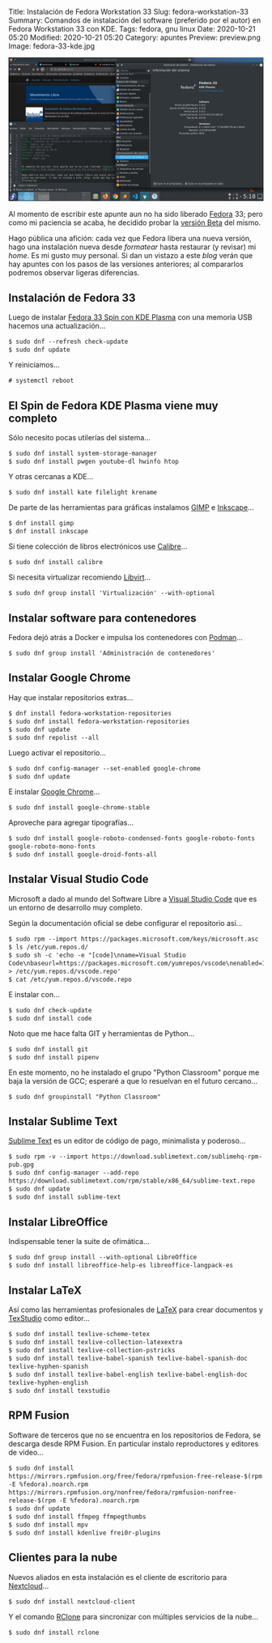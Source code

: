 Title: Instalación de Fedora Workstation 33
Slug: fedora-workstation-33
Summary: Comandos de instalación del software (preferido por el autor) en Fedora Workstation 33 con KDE.
Tags: fedora, gnu linux
Date: 2020-10-21 05:20
Modified: 2020-10-21 05:20
Category: apuntes
Preview: preview.png
Image: fedora-33-kde.jpg


<img class="img-fluid" src="fedora-33-kde.jpg" alt="Fedora 33 KDE Plasma">

Al momento de escribir este apunte aun no ha sido liberado [Fedora](https://getfedora.org/) 33; pero como mi paciencia se acaba, he decidido probar la [versión Beta](https://fedoramagazine.org/announcing-the-release-of-fedora-33-beta/) del mismo.

Hago pública una afición: cada vez que Fedora libera una nueva versión, hago una instalación nueva desde _formatear_ hasta restaurar (y revisar) mi _home_. Es mi gusto muy personal. Si dan un vistazo a este _blog_ verán que hay apuntes con los pasos de las versiones anteriores; al compararlos podremos observar ligeras diferencias.

## Instalación de Fedora 33

Luego de instalar [Fedora 33 Spin con KDE Plasma](https://spins.fedoraproject.org/es/kde/) con una memoria USB hacemos una actualización...

    $ sudo dnf --refresh check-update
    $ sudo dnf update

Y reiniciamos...

    # systemctl reboot

## El Spin de Fedora KDE Plasma viene muy completo

Sólo necesito pocas utilerías del sistema...

    $ sudo dnf install system-storage-manager
    $ sudo dnf install pwgen youtube-dl hwinfo htop

Y otras cercanas a KDE...

    $ sudo dnf install kate filelight krename

De parte de las herramientas para gráficas instalamos [GIMP](https://www.gimp.org/) e [Inkscape](https://inkscape.org/)...

    $ dnf install gimp
    $ dnf install inkscape

Si tiene colección de libros electrónicos use [Calibre](https://calibre-ebook.com/)...

    $ sudo dnf install calibre

Si necesita virtualizar recomiendo [Libvirt](https://libvirt.org/)...

    $ sudo dnf group install 'Virtualización' --with-optional

## Instalar software para contenedores

Fedora dejó atrás a Docker e impulsa los contenedores con [Podman](https://podman.io/)...

    $ sudo dnf group install 'Administración de contenedores'

## Instalar Google Chrome

Hay que instalar repositorios extras...

    $ dnf install fedora-workstation-repositories
    $ sudo dnf install fedora-workstation-repositories
    $ sudo dnf update
    $ sudo dnf repolist --all

Luego activar el repositorio...

    $ sudo dnf config-manager --set-enabled google-chrome
    $ sudo dnf update

E instalar [Google Chrome](https://www.google.com/intl/es/chrome/)...

    $ sudo dnf install google-chrome-stable

Aproveche para agregar tipografías...

    $ sudo dnf install google-roboto-condensed-fonts google-roboto-fonts google-roboto-mono-fonts
    $ sudo dnf install google-droid-fonts-all

## Instalar Visual Studio Code

Microsoft a dado al mundo del Software Libre a [Visual Studio Code](https://code.visualstudio.com/) que es un entorno de desarrollo muy completo.

Según la documentación oficial se debe configurar el repositorio así...

    $ sudo rpm --import https://packages.microsoft.com/keys/microsoft.asc
    $ ls /etc/yum.repos.d/
    $ sudo sh -c 'echo -e "[code]\nname=Visual Studio Code\nbaseurl=https://packages.microsoft.com/yumrepos/vscode\nenabled=1\ngpgcheck=1\ngpgkey=https://packages.microsoft.com/keys/microsoft.asc" > /etc/yum.repos.d/vscode.repo'
    $ cat /etc/yum.repos.d/vscode.repo

E instalar con...

    $ sudo dnf check-update
    $ sudo dnf install code

Noto que me hace falta GIT y herramientas de Python...

    $ sudo dnf install git
    $ sudo dnf install pipenv

En este momento, no he instalado el grupo "Python Classroom" porque me baja la versión de GCC; esperaré a que lo resuelvan en el futuro cercano...

    $ sudo dnf groupinstall "Python Classroom"

## Instalar Sublime Text

[Sublime Text](https://www.sublimetext.com/) es un editor de código de pago, minimalista y poderoso...

    $ sudo rpm -v --import https://download.sublimetext.com/sublimehq-rpm-pub.gpg
    $ sudo dnf config-manager --add-repo https://download.sublimetext.com/rpm/stable/x86_64/sublime-text.repo
    $ sudo dnf update
    $ sudo dnf install sublime-text

## Instalar LibreOffice

Indispensable tener la suite de ofimática...

    $ sudo dnf group install --with-optional LibreOffice
    $ sudo dnf install libreoffice-help-es libreoffice-langpack-es

## Instalar LaTeX

Así como las herramientas profesionales de [LaTeX](https://en.wikibooks.org/wiki/LaTeX) para crear documentos y [TexStudio](https://www.texstudio.org/) como editor...

    $ sudo dnf install texlive-scheme-tetex
    $ sudo dnf install texlive-collection-latexextra
    $ sudo dnf install texlive-collection-pstricks
    $ sudo dnf install texlive-babel-spanish texlive-babel-spanish-doc texlive-hyphen-spanish
    $ sudo dnf install texlive-babel-english texlive-babel-english-doc texlive-hyphen-english
    $ sudo dnf install texstudio

## RPM Fusion

Software de terceros que no se encuentra en los repositorios de Fedora, se descarga desde RPM Fusion. En particular instalo reproductores y editores de video...

    $ sudo dnf install https://mirrors.rpmfusion.org/free/fedora/rpmfusion-free-release-$(rpm -E %fedora).noarch.rpm https://mirrors.rpmfusion.org/nonfree/fedora/rpmfusion-nonfree-release-$(rpm -E %fedora).noarch.rpm
    $ sudo dnf update
    $ sudo dnf install ffmpeg ffmpegthumbs
    $ sudo dnf install mpv
    $ sudo dnf install kdenlive frei0r-plugins

## Clientes para la nube

Nuevos aliados en esta instalación es el cliente de escritorio para [Nextcloud](https://nextcloud.com/)...

    $ sudo dnf install nextcloud-client

Y el comando [RClone](https://rclone.org/) para sincronizar con múltiples servicios de la nube...

    $ sudo dnf install rclone
